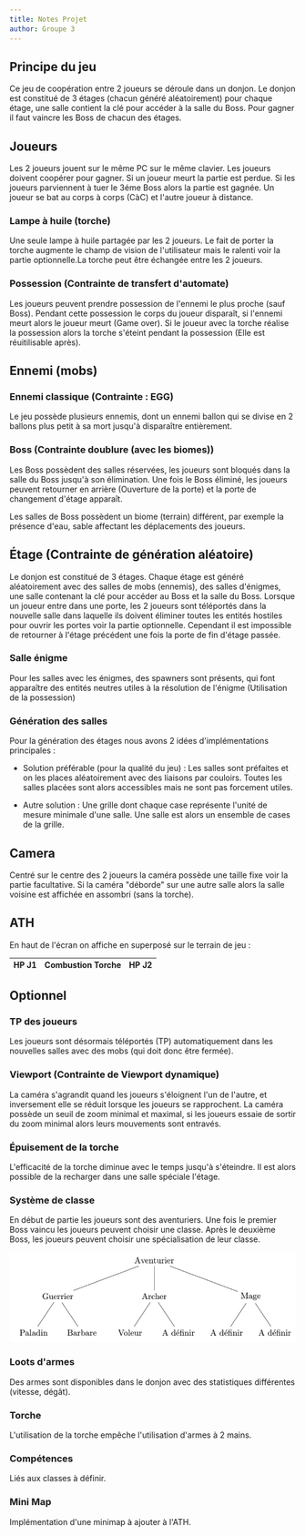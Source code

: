```yaml
---
title: Notes Projet
author: Groupe 3
---
```


## Principe du jeu

Ce jeu de coopération entre 2 joueurs se déroule dans un donjon. Le donjon est constitué de 3 étages (chacun généré aléatoirement) pour chaque étage, une salle contient la clé pour accéder à la salle du Boss. Pour gagner il faut vaincre les Boss de chacun des étages.

## Joueurs

Les 2 joueurs jouent sur le même PC sur le même clavier. Les joueurs doivent coopérer pour gagner. Si un joueur meurt la partie est perdue. Si les joueurs parviennent à tuer le 3éme Boss alors la partie est gagnée. Un joueur se bat au corps à corps (CàC) et l'autre joueur à distance.

### Lampe à huile (torche)

Une seule lampe à huile partagée par les 2 joueurs. Le fait de porter la torche augmente le champ de vision de l'utilisateur mais le ralenti voir la partie optionnelle.La torche peut être échangée entre les 2 joueurs.

### Possession (Contrainte de transfert d'automate)

Les joueurs peuvent prendre possession de l'ennemi le plus proche (sauf Boss). Pendant cette possession le corps du joueur disparaît, si l'ennemi meurt alors le joueur meurt (Game over). Si le joueur avec la torche réalise la possession alors la torche s'éteint pendant la possession (Elle est réuitilisable après).

## Ennemi (mobs)

### Ennemi classique (Contrainte : EGG)

Le jeu possède plusieurs ennemis, dont un ennemi ballon qui se divise en 2 ballons plus petit à sa mort jusqu'à disparaître entièrement.

### Boss (Contrainte doublure (avec les biomes))

Les Boss possèdent des salles réservées, les joueurs sont bloqués dans la salle du Boss jusqu'à son élimination. Une fois le Boss éliminé, les joueurs peuvent retourner en arrière (Ouverture de la porte) et la porte de changement d'étage apparaît.

Les salles de Boss possèdent un biome (terrain) différent, par exemple la présence d'eau, sable affectant les déplacements des joueurs.

## Étage (Contrainte de génération aléatoire)

Le donjon est constitué de 3 étages. Chaque étage est généré aléatoirement avec des salles de mobs (ennemis), des salles d'énigmes, une salle contenant la clé pour accéder au Boss et la salle du Boss. Lorsque un joueur entre dans une porte, les 2 joueurs sont téléportés dans la nouvelle salle dans laquelle ils doivent éliminer toutes les entités hostiles pour ouvrir les portes voir la partie optionnelle. Cependant il est impossible de retourner à l'étage précédent une fois la porte de fin d'étage passée.

### Salle énigme

Pour les salles avec les énigmes, des spawners sont présents, qui font apparaître des entités neutres utiles à la résolution de l'énigme (Utilisation de la possession)

### Génération des salles

Pour la génération des étages nous avons 2 idées d'implémentations principales :

- Solution préférable (pour la qualité du jeu) :
Les salles sont préfaites et on les places aléatoirement avec des liaisons par couloirs. Toutes les salles placées sont alors accessibles mais ne sont pas forcement utiles.

- Autre solution :
Une grille dont chaque case représente l'unité de mesure minimale d'une salle. Une salle est alors un ensemble de cases de la grille.

## Camera

Centré sur le centre des 2 joueurs la caméra possède une taille fixe voir la partie facultative. Si la caméra "déborde" sur une autre salle alors la salle voisine est affichée en assombri (sans la torche).

## ATH

En haut de l'écran on affiche en superposé sur le terrain de jeu :

| HP J1 | Combustion Torche | HP J2 |
| :--- | :---: | ---: |

## Optionnel

### TP des joueurs

Les joueurs sont désormais téléportés (TP) automatiquement dans les nouvelles salles avec des mobs (qui doit donc être fermée).

### Viewport (Contrainte de Viewport dynamique)

La caméra s'agrandit quand les joueurs s'éloignent l'un de l'autre, et inversement elle se réduit lorsque les joueurs se rapprochent. La caméra possède un seuil de zoom minimal et maximal, si les joueurs essaie de sortir du zoom minimal alors leurs mouvements sont entravés.

### Épuisement de la torche

L'efficacité de la torche diminue avec le temps jusqu'à s'éteindre. Il est alors possible de la recharger dans une salle spéciale l'étage.

### Système de classe

En début de partie les joueurs sont des aventuriers. Une fois le premier Boss vaincu les joueurs peuvent choisir une classe. Après le deuxième Boss, les joueurs peuvent choisir une spécialisation de leur classe.

![Systéme de classes](Classes.png)

### Loots d'armes

Des armes sont disponibles dans le donjon avec des statistiques différentes (vitesse, dégât).

### Torche

L'utilisation de la torche empêche l'utilisation d'armes à 2 mains.

### Compétences

Liés aux classes à définir.

### Mini Map

Implémentation d'une minimap à ajouter à l'ATH.
